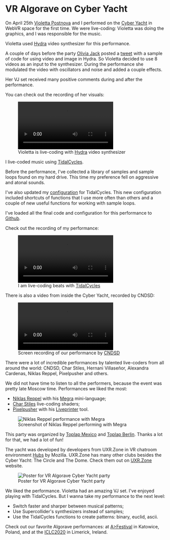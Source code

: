 # VR Algorave on Cyber Yacht 

On April 25th [Violetta Postnova](http://www.violettapostnova.com/) and I performed on the [Cyber Yacht](https://hubs.mozilla.com/gjs2PEC/uxr-cyber-yacht) in WebVR space for the first time.
We were live-coding: Violetta was doing the graphics, and I was responsible for the music.

Violetta used [Hydra](https://hydra-editor.glitch.me/) video synthesizer for this performance.

A couple of days before the party [Olivia Jack](https://twitter.com/_ojack_) posted a [tweet](https://twitter.com/hydra_patterns/status/1253338101683912706)
with a sample of code for using video and image in Hydra.
So Violetta decided to use 8 videos as an input to the synthesizer. During the performance she modulated the video with oscillators and noise and added a couple effects.

Her VJ set received many positive comments during and after the performance.

You can check out the recording of her visuals:
<figure class="media">
  <video controls>
    <source src="https://os.ya.codes/ya.codes/2020-04-25-cyber-yacht/video/hydra.mp4" type="video/mp4">
    <p>This browser does not support the video element</p>
  </video>
  <figcaption>Violetta is live-coding with <a href="https://hydra-editor.glitch.me/" target="_blank" rel="noopener noreferrer">Hydra</a> video synthesizer</figcaption>
</figure>

I live-coded music using [TidalCycles](https://tidalcycles.org/).

Before the performance, I've collected a library of samples and sample loops found on my hard drive. This time my preference fell on aggressive and atonal sounds.

I've also updated my [configuration](https://github.com/yacodes/2020-04-25-cyber-yacht/blob/master/Boot.hs) for TidalCycles.
This new configuration included shortcuts of functions that I use more often than others and a couple of new useful functions for working with sample loops.

I've loaded all the final code and configuration for this performance to [Github](https://github.com/yacodes/2020-04-25-cyber-yacht).

Check out the recording of my performance:
<figure class="media">
  <video controls>
    <source src="https://os.ya.codes/ya.codes/2020-04-25-cyber-yacht/video/tc.mp4" type="video/mp4">
    <p>This browser does not support the video element</p>
  </video>
  <figcaption>I am live-coding beats with <a href="https://tidalcycles.org/" target="_blank" rel="noopener noreferrer">TidalCycles</a></figcaption>
</figure>

There is also a video from inside the Cyber Yacht, recorded by CNDSD:
<figure class="media">
  <video controls>
    <source src="https://os.ya.codes/ya.codes/2020-04-25-cyber-yacht/video/cndsd.mp4" type="video/mp4">
    <p>This browser does not support the video element</p>
  </video>
  <figcaption>Screen recording of our performance by <a href="https://twitter.com/CNDSD_" target="_blank" rel="noopener noreferrer">CNDSD</a></figcaption>
</figure>

There were a lot of incredible performances by talented live-coders from all around the world: CNDSD, Char Stiles, Hernani Villaseñor, Alexandra Cardenas, Niklas Reppel, Pixelpusher and others.

We did not have time to listen to all the performers, because the event was pretty late Moscow time. Performances we liked the most:
* [Niklas Reppel](https://parkellipsen.de/) with his [Megra](https://github.com/the-drunk-coder/megra) mini-language;
* [Char Stiles](http://charstiles.com/) live-coding shaders;
* [Pixelpusher](http://pixelist.info/) with his [Liveprinter](https://github.com/pixelpusher/liveprinter) tool.
<figure class="media">
  <img
    src="https://os.ya.codes/ya.codes/2020-04-25-cyber-yacht/image/01.jpg"
    title="Niklas Reppel performance with Megra"
    alt="Niklas Reppel performance with Megra"
    loading="lazy"
  />
  <figcaption>Screenshot of Niklas Reppel performing with Megra</figcaption>
</figure>

This party was organized by [Toplap Mexico](https://www.facebook.com/toplap.mx/) and [Toplap Berlin](https://www.facebook.com/groups/toplapnodeberlin). Thanks a lot for that, we had a lot of fun!

The yacht was developed by developers from UXR.Zone in VR chatroom environment [Hubs](https://hubs.mozilla.com/) by Mozilla.
UXR.Zone has many other clubs besides the Cyber Yacht: The Circle and The Dome. Check them out on [UXR.Zone](https://www.uxr.zone/) website.
<figure class="media">
  <img
    src="https://os.ya.codes/ya.codes/2020-04-25-cyber-yacht/image/poster.jpg"
    title="Poster for VR Algorave Cyber Yacht party"
    alt="Poster for VR Algorave Cyber Yacht party"
    loading="lazy"
  />
  <figcaption>Poster for VR Algorave Cyber Yacht party</figcaption>
</figure>

We liked the performance. Violetta had an amazing VJ set. I've enjoyed playing with TidalCycles. But I wanna take my performance to the next level:
* Switch faster and sharper between musical patterns;
* Use Supercollider's synthesizers instead of samples;
* Use the TidalCycles functions to create patterns: binary, euclid, ascii.

Check out our favorite Algorave performances: at [A>Festival](/e/2019-10-21-afest) in Katowice, Poland, and at the [ICLC2020](/e/2020-02-07-iclc) in Limerick, Ireland.
